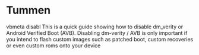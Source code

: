# Tummen
vbmeta disabl
This is a quick guide showing how to disable dm_verity or Android Verified Boot (AVB). Disabling dm-verity / AVB is only important if you intend to flash custom images such as patched boot, custom recoveries or even custom roms onto your device
